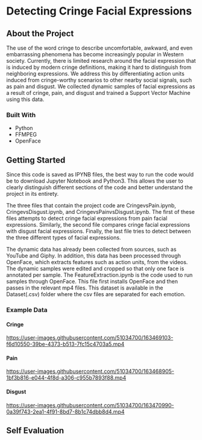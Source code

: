 # Detecting Cringe Facial Expressions

## About the Project

The use of the word cringe to describe uncomfortable, awkward, and even embarrassing phenomena has become increasingly popular in Western society. Currently, there is limited research around the facial expression that is induced by modern cringe definitions, making it hard to distinguish from neighboring expressions. We address this by differentiating action units induced from cringe-worthy scenarios to other nearby social signals, such as pain and disgust. We collected dynamic samples of facial expressions as a result of cringe, pain, and disgust and trained a Support Vector Machine using this data.

### Built With
* Python
* FFMPEG
* OpenFace

## Getting Started

Since this code is saved as IPYNB files, the best way to run the code would be to download Jupyter Notebook and Python3. This allows the user to clearly distinguish different sections of the code and better understand the project in its entirety. 

The three files that contain the project code are CringevsPain.ipynb, CringevsDisgust.ipynb, and CringevsPainvsDisgust.ipynb. The first of these files attempts to detect cringe facial expressions from pain facial expressions. Similarly, the second file compares cringe facial expressions with disgust facial expressions. Finally, the last file tries to detect between the three different types of facial expressions. 

The dynamic data has already been collected from sources, such as YouTube and Giphy. In addition, this data has been processed through OpenFace, which extracts features such as action units, from the videos. The dynamic samples were edited and cropped so that only one face is annotated per sample. The FeatureExtraction.ipynb is the code used to run samples through OpenFace. This file first installs OpenFace and then passes in the relevant mp4 files. This dataset is available in the Dataset(.csv) folder where the csv files are separated for each emotion. 

### Example Data
#### Cringe

https://user-images.githubusercontent.com/51034700/163469103-f6d10550-39be-4373-b513-7fc15c4703a5.mp4

#### Pain

https://user-images.githubusercontent.com/51034700/163468905-1bf3b816-e044-4f8d-a306-c955b7893f88.mp4

#### Disgust

https://user-images.githubusercontent.com/51034700/163470990-0a39f743-2ea1-4f91-8bd7-8b1c74dbb8d4.mp4


## Self Evaluation



